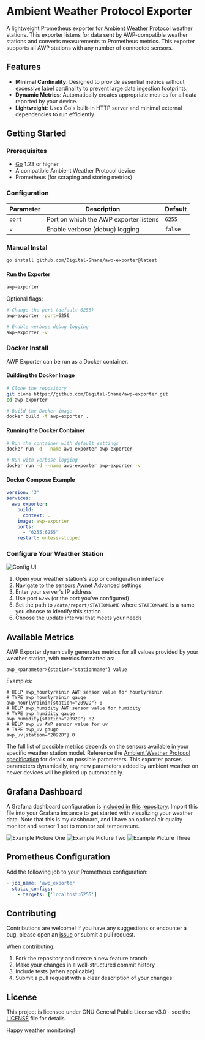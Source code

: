 # Ambient Weather Protocol Exporter

A lightweight Prometheus exporter for [Ambient Weather Protocol](https://ambientweather.com/faqs/question/view/id/1857/) weather stations. This exporter listens for data
sent by AWP-compatible weather stations and converts measurements to Prometheus metrics. This exporter supports all AWP
stations with any number of connected sensors.

## Features

- **Minimal Cardinality**: Designed to provide essential metrics without excessive label cardinality to prevent large
  data ingestion footprints.
- **Dynamic Metrics**: Automatically creates appropriate metrics for all data reported by your device.
- **Lightweight**: Uses Go's built-in HTTP server and minimal external dependencies to run efficiently.

## Getting Started

### Prerequisites

- [Go](https://go.dev/) 1.23 or higher
- A compatible Ambient Weather Protocol device
- Prometheus (for scraping and storing metrics)


### Configuration

| Parameter | Description                            | Default |
|-----------|----------------------------------------|---------|
| `port`    | Port on which the AWP exporter listens | `6255`  |
| `v`       | Enable verbose (debug) logging         | `false` |


### Manual Instal

```bash
go install github.com/Digital-Shane/awp-exporter@latest
```

#### Run the Exporter

```bash
awp-exporter
```

Optional flags:
```bash
# Change the port (default 6255)
awp-exporter -port=6256

# Enable verbose debug logging
awp-exporter -v
```

### Docker Install

AWP Exporter can be run as a Docker container.

#### Building the Docker Image

```bash
# Clone the repository
git clone https://github.com/Digital-Shane/awp-exporter.git
cd awp-exporter

# Build the Docker image
docker build -t awp-exporter .
```

#### Running the Docker Container

```bash
# Run the container with default settings
docker run -d --name awp-exporter awp-exporter

# Run with verbose logging
docker run -d --name awp-exporter awp-exporter -v
```

#### Docker Compose Example

```yaml
version: '3'
services:
  awp-exporter:
    build:
      context: .
    image: awp-exporter
    ports:
      - "6255:6255"
    restart: unless-stopped
```

### Configure Your Weather Station

![Config UI](./images/config.webp)

1. Open your weather station's app or configuration interface
2. Navigate to the sensors Awnet Advanced settings
3. Enter your server's IP address
4. Use port `6255` (or the port you've configured)
5. Set the path to `/data/report/STATIONNAME` where `STATIONNAME` is a name you choose to identify this station
6. Choose the update interval that meets your needs

## Available Metrics

AWP Exporter dynamically generates metrics for all values provided by your weather station, with metrics formatted as:

```
awp_<parameter>{station="stationname"} value
```

Examples:
```
# HELP awp_hourlyrainin AWP sensor value for hourlyrainin
# TYPE awp_hourlyrainin gauge
awp_hourlyrainin{station="2092D"} 0
# HELP awp_humidity AWP sensor value for humidity
# TYPE awp_humidity gauge
awp_humidity{station="2092D"} 82
# HELP awp_uv AWP sensor value for uv
# TYPE awp_uv gauge
awp_uv{station="2092D"} 0
```

The full list of possible metrics depends on the sensors available in your specific weather station model. Reference
the [Ambient Weather Protocol specification](https://ambientweather.com/faqs/question/view/id/1857/) for details on possible parameters. This exporter parses parameters
dynamically, any new parameters added by ambient weather on newer devices will be picked up automatically. 

## Grafana Dashboard

A Grafana dashboard configuration is [included in this repository](./grafana.json). Import this file into your Grafana instance to
get started with visualizing your weather data. Note that this is my dashboard, and I have an optional air quality
monitor and sensor 1 set to monitor soil temperature. 

![Example Picture One](./images/dashboard-example-1.png)
![Example Picture Two](./images/dashboard-example-2.png)
![Example Picture Three](./images/dashboard-example-3.png)

## Prometheus Configuration

Add the following job to your Prometheus configuration:

```yaml
- job_name: 'awp_exporter'
  static_configs:
    - targets: ['localhost:6255']
```

## Contributing

Contributions are welcome! If you have any suggestions or encounter a bug, please open an [issue](https://github.com/Digital-Shane/awp-exporter/issues) or submit a pull request.

When contributing:

1. Fork the repository and create a new feature branch
2. Make your changes in a well-structured commit history
3. Include tests (when applicable)
4. Submit a pull request with a clear description of your changes

## License

This project is licensed under GNU General Public License v3.0 - see the [LICENSE](./LICENSE) file for details.

Happy weather monitoring!
